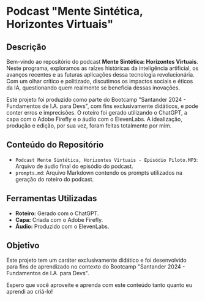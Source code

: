 # Podcast "Mente Sintética, Horizontes Virtuais"

## Descrição

Bem-vindo ao repositório do podcast **Mente Sintética: Horizontes Virtuais**. Neste programa, exploramos as raízes históricas da inteligência artificial, os avanços recentes e as futuras aplicações dessa tecnologia revolucionária. Com um olhar crítico e politizado, discutimos os impactos sociais e éticos da IA, questionando quem realmente se beneficia dessas inovações.

Este projeto foi produzido como parte do Bootcamp "Santander 2024 - Fundamentos de I.A. para Devs", com fins exclusivamente didáticos, e pode conter erros e imprecisões. O roteiro foi gerado utilizando o ChatGPT, a capa com o Adobe Firefly e o áudio com o ElevenLabs. A idealização, produção e edição, por sua vez, foram feitas totalmente por mim.

## Conteúdo do Repositório

- `Podcast Mente Sintética, Horizontes Virtuais - Episódio Piloto.MP3`: Arquivo de áudio final do episódio do podcast.
- `prompts.md`: Arquivo Markdown contendo os prompts utilizados na geração do roteiro do podcast.

## Ferramentas Utilizadas

- **Roteiro:** Gerado com o ChatGPT.
- **Capa:** Criada com o Adobe Firefly.
- **Áudio:** Produzido com o ElevenLabs.

## Objetivo

Este projeto tem um caráter exclusivamente didático e foi desenvolvido para fins de aprendizado no contexto do Bootcamp "Santander 2024 - Fundamentos de I.A. para Devs".

Espero que você aproveite e aprenda com este conteúdo tanto quanto eu aprendi ao criá-lo!